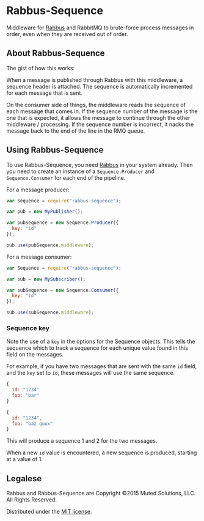 # Rabbus-Sequence

Middleware for [Rabbus](/derickbailey/rabbus) and RabbitMQ to
brute-force process messages in order, even when they are received out of
order.

## About Rabbus-Sequence

The gist of how this works:

When a message is published through Rabbus with this middleware,
a sequence header is attached. The sequence is automatically
incremented for each message that is sent. 

On the consumer side of things, the middleware reads the 
sequence of each message that comes in. If the sequence number
of the message is the one that is expected, it allows the
message to continue through the other middleware / processing.
If the sequence number is incorrect, it nacks the message back
to the end of the line in the RMQ queue.

## Using Rabbus-Sequence

To use Rabbus-Sequence, you need [Rabbus](/derickbailey/rabbus)
in your system already. Then you need to create an instance of
a `Sequence.Producer` and `Sequence.Consumer` for each end of
the pipeline.

For a message producer:

```js
var Sequence = require("rabbus-sequence");

var pub = new MyPublisher();

var pubSequence = new Sequence.Producer({
  key: "id"
});

pub.use(pubSequence.middleware);
```

For a message consumer:

```js
var Sequence = require("rabbus-sequence");

var sub = new MySubscriber();

var subSequence = new Sequence.Consumer({
  key: "id"
});

sub.use(subSequence.middleware);
```

### Sequence key

Note the use of a `key` in the options for the Sequence
objects. This tells the sequence which to track a sequence
for each unique value found in this field on the messages.

For example, if you have two messages that are sent with
the same `id` field, and the `key` set to `id`, these messages
will use the same sequence.

```js
{
  id: "1234"
  foo: "bar"
}

{
  id: "1234",
  foo: "baz quux"
}
```

This will produce a sequence 1 and 2 for the two messages.

When a new `id` value is encountered, a new sequence is
produced, starting at a value of 1.

## Legalese

Rabbus and Rabbus-Sequence are Copyright &copy;2015 Muted Solutions, LLC. All Rights Reserved. 

Distributed under the [MIT license](http://mutedsolutions.mit-license.org).

